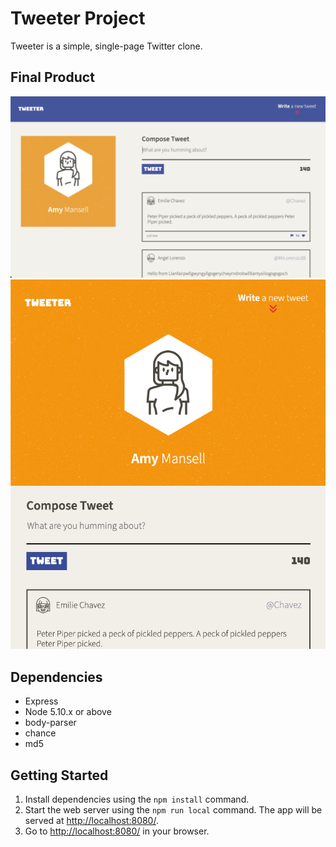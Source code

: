 # Tweeter Project

Tweeter is a simple, single-page Twitter clone.

## Final Product

!["Screenshot of desktop view"](https://github.com/natashachiu/tweeter/blob/master/docs/desktop.png?raw=true)
!["Screenshot of mobile view"](https://github.com/natashachiu/tweeter/blob/master/docs/mobile.png?raw=true)

## Dependencies

- Express
- Node 5.10.x or above
- body-parser
- chance
- md5

## Getting Started

1. Install dependencies using the `npm install` command.
2. Start the web server using the `npm run local` command. The app will be served at <http://localhost:8080/>.
3. Go to <http://localhost:8080/> in your browser.
